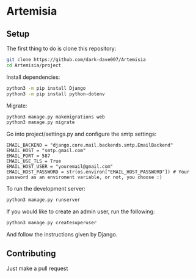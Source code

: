 # Artemisia

## Setup

The first thing to do is clone this repository:

```bash
git clone https://github.com/dark-dave007/Artemisia
cd Artemisia/project
```

Install dependencies:

```bash
python3 -m pip install Django
python3 -m pip install python-dotenv
```

Migrate:

```bash
python3 manage.py makemigrations web
python3 manage.py migrate
```

Go into project/settings.py and configure the smtp settings:

```python3
EMAIL_BACKEND = "django.core.mail.backends.smtp.EmailBackend"
EMAIL_HOST = "smtp.gmail.com"
EMAIL_PORT = 587
EMAIL_USE_TLS = True
EMAIL_HOST_USER = "youremail@gmail.com"
EMAIL_HOST_PASSWORD = str(os.environ["EMAIL_HOST_PASSWORD"]) # Your password as an enviroment variable, or not, you choose :)
```

To run the development server:

```bash
python3 manage.py runserver
```

If you would like to create an admin user, run the following:

```bash
python3 manage.py createsuperuser
```

And follow the instructions given by Django.

## Contributing

Just make a pull request
